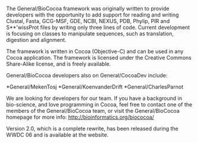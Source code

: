 The General/BioCocoa framework was originally written to provide developers with the opportunity to add support for reading and writing Clustal, Fasta, GCG-MSF, GDE, NCBI, NEXUS, PDB, Phylip, PIR and S**'wissProt files by writing only three lines of code. Current development is focusing on classes to manipulate sequences, such as translation, digestion and alignment.

The framework is written in Cocoa (Objective-C) and can be used in any Cocoa application. The framework is licensed under the Creative Commons Share-Alike license, and is freely available.

General/BioCocoa developers also on General/CocoaDev include:

*General/MekenTosj
*General/KoenvanderDrift
*General/CharlesParnot


We are looking for developers for our team. If you have a background in bio-science, and love programming in Cocoa, feel free to contact one of the members of the General/BioCocoa team, or visit the General/BioCocoa homepage for more info: http://bioinformatics.org/biococoa/

Version 2.0, which is a complete rewrite, has been released during the WWDC 06 and is available at the website.